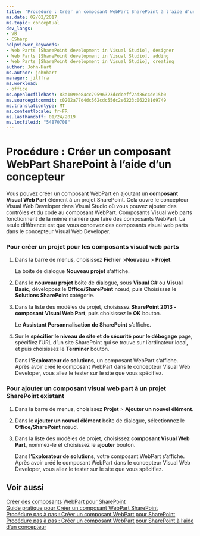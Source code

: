```yaml
---
title: 'Procédure : Créer un composant WebPart SharePoint à l’aide d’un concepteur | Microsoft Docs'
ms.date: 02/02/2017
ms.topic: conceptual
dev_langs:
- VB
- CSharp
helpviewer_keywords:
- Web Parts [SharePoint development in Visual Studio], designer
- Web Parts [SharePoint development in Visual Studio], adding
- Web Parts [SharePoint development in Visual Studio], creating
author: John-Hart
ms.author: johnhart
manager: jillfra
ms.workload:
- office
ms.openlocfilehash: 83a109ee84cc79596323dcdceff2ad86c4de15b0
ms.sourcegitcommit: c0202a77d4dc562cdc55dc2e6223c062281d9749
ms.translationtype: MT
ms.contentlocale: fr-FR
ms.lasthandoff: 01/24/2019
ms.locfileid: "54870708"
---
```

# <a name="how-to-create-a-sharepoint-web-part-by-using-a-designer"></a>Procédure : Créer un composant WebPart SharePoint à l’aide d’un concepteur
  Vous pouvez créer un composant WebPart en ajoutant un **composant Visual Web Part** élément à un projet SharePoint. Cela ouvre le concepteur Visual Web Developer dans Visual Studio où vous pouvez ajouter des contrôles et du code au composant WebPart. Composants Visual web parts fonctionnent de la même manière que faire des composants WebPart. La seule différence est que vous concevez des composants visual web parts dans le concepteur Visual Web Developer.  
  
### <a name="to-create-a-project-for-visual-web-parts"></a>Pour créer un projet pour les composants visual web parts  
  
1.  Dans la barre de menus, choisissez **Fichier** >**Nouveau** > **Projet**.  
  
     La boîte de dialogue **Nouveau projet** s'affiche.  
  
2.  Dans le **nouveau projet** boîte de dialogue, sous **Visual C#**  ou **Visual Basic**, développez le **Office/SharePoint** nœud, puis Choisissez le **Solutions SharePoint** catégorie.  
  
3.  Dans la liste des modèles de projet, choisissez **SharePoint 2013 - composant Visual Web Part**, puis choisissez le **OK** bouton.  
  
     Le **Assistant Personnalisation de SharePoint** s’affiche.  
  
4.  Sur le **spécifier le niveau de site et de sécurité pour le débogage** page, spécifiez l’URL d’un site SharePoint qui se trouve sur l’ordinateur local, et puis choisissez le **Terminer** bouton.  
  
     Dans **l’Explorateur de solutions**, un composant WebPart s’affiche. Après avoir créé le composant WebPart dans le concepteur Visual Web Developer, vous allez le tester sur le site que vous spécifiez.  
  
### <a name="to-add-a-visual-web-part-to-an-existing-sharepoint-project"></a>Pour ajouter un composant visual web part à un projet SharePoint existant  
  
1.  Dans la barre de menus, choisissez **Projet** > **Ajouter un nouvel élément**.  
  
2.  Dans le **ajouter un nouvel élément** boîte de dialogue, sélectionnez le **Office/SharePoint** nœud.  
  
3.  Dans la liste des modèles de projet, choisissez **composant Visual Web Part**, nommez-le et choisissez le **ajouter** bouton.  
  
     Dans **l’Explorateur de solutions**, votre composant WebPart s’affiche. Après avoir créé le composant WebPart dans le concepteur Visual Web Developer, vous allez le tester sur le site que vous spécifiez.  
  
## <a name="see-also"></a>Voir aussi
 [Créer des composants WebPart pour SharePoint](../sharepoint/creating-web-parts-for-sharepoint.md)   
 [Guide pratique pour Créer un composant WebPart SharePoint](../sharepoint/how-to-create-a-sharepoint-web-part.md)   
 [Procédure pas à pas : Créer un composant WebPart pour SharePoint](../sharepoint/walkthrough-creating-a-web-part-for-sharepoint.md)   
 [Procédure pas à pas : Créer un composant WebPart pour SharePoint à l’aide d’un concepteur](../sharepoint/walkthrough-creating-a-web-part-for-sharepoint-by-using-a-designer.md)  
